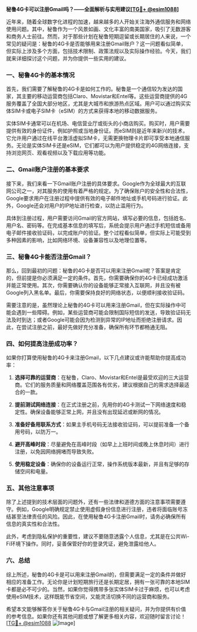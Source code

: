 **秘鲁4G卡可以注册Gmail吗？——全面解析与实用建议[[TG💪+ @esim1088](https://t.me/s/esim1088)]**

近年来，随着全球数字化进程的加速，越来越多的人开始关注海外通信服务和网络使用问题。其中，秘鲁作为一个风景如画、文化丰富的南美国家，吸引了无数游客和商务人士前往。然而，对于那些计划在秘鲁短期逗留或长期居住的人来说，一个常见的疑问是：秘鲁的4G卡是否能够用来注册Gmail账户？这一问题看似简单，但实际上涉及多个方面，包括技术限制、政策法规以及实际操作经验。今天，我们就来详细探讨这个问题，并为你提供一些实用的建议。

### 一、秘鲁4G卡的基本情况

首先，我们需要了解秘鲁的4G卡是如何工作的。秘鲁是一个通信较为发达的国家，其主要的移动运营商包括Claro、Movistar和Entel等。这些运营商提供的4G服务覆盖了全国大部分地区，尤其是大城市和旅游热点区域。用户可以通过购买实体SIM卡或电子SIM卡（eSIM）的方式来获得本地的移动数据服务。

实体SIM卡通常可以在机场、电信营业厅或街头的小商店购买。购买时，用户需要提供有效的身份证件，例如护照或当地身份证。而eSIM则是近年来新兴的技术，它允许用户通过在线平台激活虚拟SIM卡，无需更换物理卡片即可享受本地通信服务。无论是实体SIM卡还是eSIM，它们都可以为用户提供稳定的4G网络连接，支持浏览网页、观看视频以及下载应用等功能。

### 二、Gmail账户注册的基本要求

接下来，我们来看一下Gmail账户注册的具体要求。Google作为全球最大的互联网公司之一，对其服务的使用有着严格的规定。为了确保账户的安全性和合法性，Google要求用户在注册过程中提供有效的电子邮件地址或手机号码进行验证。此外，Google还会对用户的IP地址进行检查，以防止滥用行为。

具体到注册过程，用户需要访问Gmail的官方网站，填写必要的信息，包括姓名、用户名、密码等。在完成基本信息的填写后，系统会提示用户通过手机短信或备用电子邮件接收验证码，以完成账户的验证。整个过程看似简单，但实际上可能受到多种因素的影响，比如网络环境、设备兼容性以及地理位置等。

### 三、秘鲁4G卡能否注册Gmail？

那么，回到最初的问题：秘鲁的4G卡是否可以用来注册Gmail呢？答案是肯定的，但前提是你必须满足一定的条件。首先，你需要确保你的4G卡已经成功激活并能正常使用。其次，你需要确认你的设备能够正常接入互联网，并且没有被Google列入黑名单。最后，你需要保持良好的网络状态，以便顺利接收验证码。

需要注意的是，虽然理论上秘鲁的4G卡可以用来注册Gmail，但在实际操作中可能会遇到一些障碍。例如，某些运营商可能会限制国际短信的发送，导致验证码无法及时到达；或者Google可能会因为检测到异常的IP地址而拒绝注册请求。因此，在尝试注册之前，最好先做好充分准备，确保所有环节都畅通无阻。

### 四、如何提高注册成功率？

如果你打算使用秘鲁的4G卡来注册Gmail，以下几点建议或许能帮助你提高成功率：

1. **选择可靠的运营商**：在秘鲁，Claro、Movistar和Entel是最受欢迎的三大运营商。它们的服务质量和网络覆盖范围各有优劣，建议根据自己的需求选择最适合的一款。
   
2. **提前测试网络连接**：在正式注册之前，先用你的4G卡测试一下网络速度和稳定性。确保设备能够正常上网，并且没有出现延迟或断网的情况。

3. **准备好备用联系方式**：如果主手机号码无法接收验证码，可以提前准备一个备用号码，以防万一。

4. **避开高峰时段**：尽量避免在高峰时段（如早上上班时间或晚上休息时间）进行注册，以免因网络拥堵而导致失败。

5. **使用稳定设备**：确保你的设备运行正常，操作系统版本最新，并且有足够的存储空间和电量。

### 五、其他注意事项

除了上述提到的技术层面的问题外，还有一些法律和道德方面的注意事项需要遵守。例如，Google明确规定禁止使用虚假身份信息进行注册，违者将面临账号冻结甚至法律责任的风险。因此，在使用秘鲁4G卡注册Gmail时，请务必确保所有信息的真实性和合法性。

此外，考虑到隐私保护的重要性，建议不要随意透露个人信息，尤其是在公共Wi-Fi环境下操作。同时，妥善保管好你的登录凭证，避免泄露给他人。

### 六、总结

综上所述，秘鲁的4G卡是可以用来注册Gmail的，但需要满足一定的条件并做好相应的准备工作。无论你是计划短期旅行还是长期定居，拥有一张可靠的本地SIM卡都是必不可少的。当然，如果你觉得携带多张实体SIM卡过于麻烦，也可以考虑使用eSIM技术，这样既能节省空间，又能灵活切换不同的运营商和服务。

希望本文能够解答你关于秘鲁4G卡与Gmail注册的相关疑问，并为你提供有价值的参考信息。如果你还有其他问题或想了解更多相关内容，欢迎随时留言讨论！[[TG💪+ @esim1088](https://t.me/s/esim1088) ![Image](https://i.postimg.cc/4NQfJmqS/Snipaste-2025-05-13-00-14-12.png)]